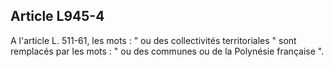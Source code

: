 Article L945-4
----
A l'article L. 511-61, les mots : " ou des collectivités territoriales " sont
remplacés par les mots : " ou des communes ou de la Polynésie française ".
